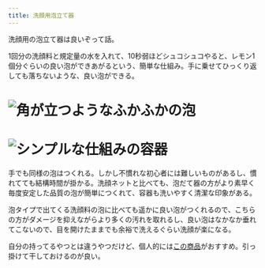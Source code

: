 ```yaml
---
title: 洗顔用泡立て器
---
```

洗顔用の泡立て器は良いぞって話。

1回分の洗顔料と規定量の水を入れて、10秒弱ほどシュコシュコやると、レモン1個分ぐらいの良い泡ができあがるという、簡単な仕組み。手に乗せてひっくり返しても落ちないような、良い泡ができる。

![](https://lh6.googleusercontent.com/O_ox_GwRhcIemvnuTOKgnkgGcqdEJdEbYpUeeVIaBa3YAMWIFndgxz3TRtMLyfOeaT1vBoHGH6bQto0Aj9YDH6oLSQKvZmWlzDq1v-mmc9LBGyKgzPqhBEc0C4AlOC48x5O4wQZFeebhm2R6tWM8WfWwBO_uZZsg8okwqfl3HoWlg39RBK3I7OHx4Hbf "角が立つようなふかふかの泡")
===================================================================================================================================================================================================================================================

![](https://lh6.googleusercontent.com/oU0ZMdAhqGCb3XcgoKkKkNC0uw16uhh-tOLDtpdjeawi0RpD5Blu0yb2E5vodiYztPca8smRyflvvd-WANVbPPdPP3lj-FGmf9cW4PkyoVvpr_39ZkCEnpzS65YcSoRTUrLmB3geB0Rr8v05GS50kF1HQhUQAyhIhCzLXqaKxGuNdC0p57xpXqJ6fQxB "シンプルな仕組みの容器")
=================================================================================================================================================================================================================================================

手でも同様の泡はつくれる。しかし不慣れな初心者には難しいものがあるし、慣れてても結構時間が掛かる。洗顔ネットと比べても、泡だて器の方がより素早く毎度安定した品質の泡が簡単につくれて、容器も洗いやすく清潔な印象がある。

泡タイプで出てくる洗顔料の泡に比べても遥かに良い泡がつくれるので、こちらの方がダメージを抑えながらより多くの汚れを取れるし、良い泡はなかなか垂れてこないので、目を開けたままでも余裕で洗えるぐらい洗顔が楽になる。

自分の持ってるやつとは違うやつだけど、個人的には[この商品](https://www.amazon.co.jp/dp/B09KMP9GDN)がおすすめ。引っ掛けて干しておけるのが良い。
